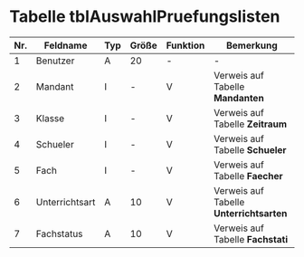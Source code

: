 # Tabelle tblAuswahlPruefungslisten
 

Nr.|Feldname|Typ|Größe|Funktion|Bemerkung
---|---|---|---|---|---
1|Benutzer|A|20|-|-
2|Mandant|I|-|V|Verweis auf Tabelle **Mandanten**
3|Klasse|I|-|V|Verweis auf Tabelle **Zeitraum**
4|Schueler|I|-|V|Verweis auf Tabelle **Schueler**
5|Fach|I|-|V|Verweis auf Tabelle **Faecher**
6|Unterrichtsart|A|10|V|Verweis auf Tabelle **Unterrichtsarten**
7|Fachstatus|A|10|V|Verweis auf Tabelle **Fachstati**